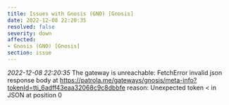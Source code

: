 ```yaml
---
title: Issues with Gnosis (GNO) [Gnosis]
date: 2022-12-08 22:20:35
resolved: false
severity: down
affected:
- Gnosis (GNO) [Gnosis]
section: issue
---
```


*2022-12-08 22:20:35* The gateway is unreachable: FetchError invalid json response body at https://patrola.me/gateways/gnosis/meta-info?tokenId=tti_6adff43eaa32068c9c8dbbfe reason: Unexpected token < in JSON at position 0